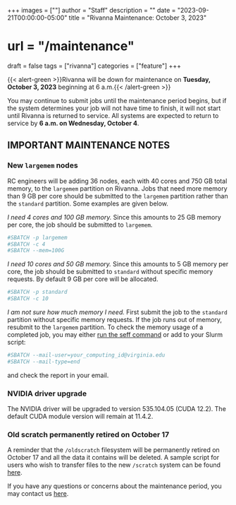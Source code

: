+++
images = [""]
author = "Staff"
description = ""
date = "2023-09-21T00:00:00-05:00"
title = "Rivanna Maintenance: October 3, 2023"
# url = "/maintenance"
draft = false
tags = ["rivanna"]
categories = ["feature"]
+++

{{< alert-green >}}Rivanna will be down for maintenance on <strong>Tuesday, October 3, 2023</strong> beginning at 6 a.m.{{< /alert-green >}}

You may continue to submit jobs until the maintenance period begins, but if the system determines your job will not have time to finish, it will not start until Rivanna is returned to service. All systems are expected to return to service by **6 a.m. on Wednesday, October 4**.

## IMPORTANT MAINTENANCE NOTES

### New `largemem` nodes
RC engineers will be adding 36 nodes, each with 40 cores and 750 GB total memory, to the `largemem` partition on Rivanna. Jobs that need more memory than 9 GB per core should be submitted to the `largemem` partition rather than the `standard` partition. Some examples are given below.

_I need 4 cores and 100 GB memory._ Since this amounts to 25 GB memory per core, the job should be submitted to `largemem`.
```bash
#SBATCH -p largemem
#SBATCH -c 4
#SBATCH --mem=100G
```

_I need 10 cores and 50 GB memory._ Since this amounts to 5 GB memory per core, the job should be submitted to `standard` without specific memory requests. By default 9 GB per core will be allocated.
```bash
#SBATCH -p standard
#SBATCH -c 10
```

_I am not sure how much memory I need._ First submit the job to the `standard` partition without specific memory requests. If the job runs out of memory, resubmit to the `largemem` partition. To check the memory usage of a completed job, you may either [run the seff command](/userinfo/rivanna/slurm/#completed-job) or add to your Slurm script:
```bash
#SBATCH --mail-user=your_computing_id@virginia.edu
#SBATCH --mail-type=end
```
and check the report in your email.

### NVIDIA driver upgrade
The NVIDIA driver will be upgraded to version 535.104.05 (CUDA 12.2). The default CUDA module version will remain at 11.4.2.

### Old scratch permanently retired on October 17
A reminder that the `/oldscratch` filesystem will be permanently retired on October 17 and all the data it contains will be deleted. A sample script for users who wish to transfer files to the new `/scratch` system can be found [here](https://www.rc.virginia.edu/2023/07/new-scratch-system-on-rivanna-july-18-2023).

If you have any questions or concerns about the maintenance period, you may contact us [here](https://www.rc.virginia.edu/form/support-request/).
